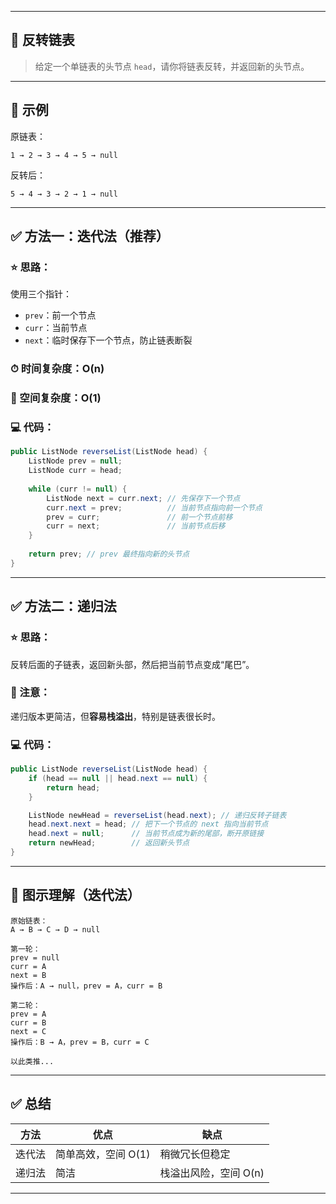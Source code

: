 ------

## 📌 反转链表

> 给定一个单链表的头节点 `head`，请你将链表反转，并返回新的头节点。

------

## 🔁 示例

原链表：

```
1 → 2 → 3 → 4 → 5 → null
```

反转后：

```
5 → 4 → 3 → 2 → 1 → null
```

------

## ✅ 方法一：**迭代法（推荐）**

### ⭐ 思路：

使用三个指针：

- `prev`：前一个节点
- `curr`：当前节点
- `next`：临时保存下一个节点，防止链表断裂

### ⏱ 时间复杂度：O(n)

### 🧠 空间复杂度：O(1)

### 💻 代码：

```java
public ListNode reverseList(ListNode head) {
    ListNode prev = null;
    ListNode curr = head;
    
    while (curr != null) {
        ListNode next = curr.next; // 先保存下一个节点
        curr.next = prev;          // 当前节点指向前一个节点
        prev = curr;               // 前一个节点前移
        curr = next;               // 当前节点后移
    }
    
    return prev; // prev 最终指向新的头节点
}
```

------

## ✅ 方法二：**递归法**

### ⭐ 思路：

反转后面的子链表，返回新头部，然后把当前节点变成“尾巴”。

### 🧠 注意：

递归版本更简洁，但**容易栈溢出**，特别是链表很长时。

### 💻 代码：

```java
public ListNode reverseList(ListNode head) {
    if (head == null || head.next == null) {
        return head;
    }

    ListNode newHead = reverseList(head.next); // 递归反转子链表
    head.next.next = head; // 把下一个节点的 next 指向当前节点
    head.next = null;      // 当前节点成为新的尾部，断开原链接
    return newHead;        // 返回新头节点
}
```

------

## 🧠 图示理解（迭代法）

```
原始链表：
A → B → C → D → null

第一轮：
prev = null
curr = A
next = B
操作后：A → null，prev = A，curr = B

第二轮：
prev = A
curr = B
next = C
操作后：B → A，prev = B，curr = C

以此类推...
```

------

## ✅ 总结

| 方法   | 优点                | 缺点                  |
| ------ | ------------------- | --------------------- |
| 迭代法 | 简单高效，空间 O(1) | 稍微冗长但稳定        |
| 递归法 | 简洁                | 栈溢出风险，空间 O(n) |

------

